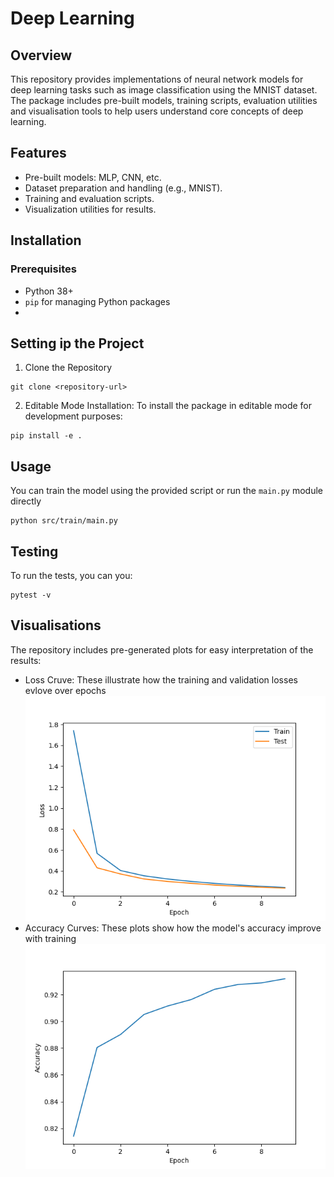 # Deep Learning

## Overview
This repository provides implementations of neural network models for deep learning tasks such as image classification using the MNIST dataset. The package includes pre-built models, training scripts, evaluation utilities and visualisation tools to help users understand core concepts of deep learning.

## Features
- Pre-built models: MLP, CNN, etc.
- Dataset preparation and handling (e.g., MNIST).
- Training and evaluation scripts.
- Visualization utilities for results.

## Installation
### Prerequisites
- Python 38+
- `pip` for managing Python packages
- 
## Setting ip the Project
1. Clone the Repository
```
git clone <repository-url>
```

2. Editable Mode Installation:
To install the package in editable mode for development purposes:
```
pip install -e .
```

## Usage
You can train the model using the provided script or run the `main.py` module directly
```
python src/train/main.py
```

## Testing
To run the tests, you can you:
```
pytest -v
```
## Visualisations
The repository includes pre-generated plots for easy interpretation of the results:
- Loss Cruve: These illustrate how the training and validation losses evlove over epochs
![alt text](https://github.com/Gambotch1/Deep-Learning/blob/main/images/losses.png)
- Accuracy Curves: These plots show how the model's accuracy improve with training
![alt text](https://github.com/Gambotch1/Deep-Learning/blob/main/images/accuracies.png)

